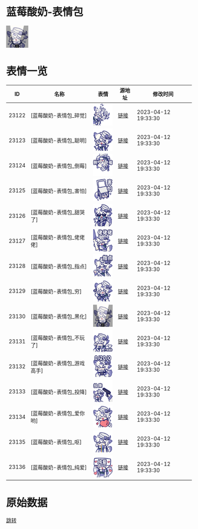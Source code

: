 # 蓝莓酸奶-表情包

<img src="./cover.png" height="60" alt="cover" />

# 表情一览

|ID|名称|表情|源地址|修改时间|
|----|----|----|----|----|
|23122|[蓝莓酸奶-表情包_碎觉]|<img src="./pic/023122_%5B蓝莓酸奶-表情包_碎觉%5D.png" height="60" alt="碎觉"/>|[链接](https://i0.hdslb.com/bfs/garb/a8debad1fae96c98b203e8ca651151e67a899f0f.png)|2023-04-12 19:33:30|
|23123|[蓝莓酸奶-表情包_聪明]|<img src="./pic/023123_%5B蓝莓酸奶-表情包_聪明%5D.png" height="60" alt="聪明"/>|[链接](https://i0.hdslb.com/bfs/garb/85622be681396ab3d7294cf31988eb998012d6fe.png)|2023-04-12 19:33:30|
|23124|[蓝莓酸奶-表情包_倒莓]|<img src="./pic/023124_%5B蓝莓酸奶-表情包_倒莓%5D.png" height="60" alt="倒莓"/>|[链接](https://i0.hdslb.com/bfs/garb/7b3b144968653cec2f8d582a5c2e19b43c52380d.png)|2023-04-12 19:33:30|
|23125|[蓝莓酸奶-表情包_害怕]|<img src="./pic/023125_%5B蓝莓酸奶-表情包_害怕%5D.png" height="60" alt="害怕"/>|[链接](https://i0.hdslb.com/bfs/garb/d5f01753526c674a5b9f30df2d75853bef274807.png)|2023-04-12 19:33:30|
|23126|[蓝莓酸奶-表情包_甜哭了]|<img src="./pic/023126_%5B蓝莓酸奶-表情包_甜哭了%5D.png" height="60" alt="甜哭了"/>|[链接](https://i0.hdslb.com/bfs/garb/1f1c38cdcda5b2a9cba097a91f49b45068066cec.png)|2023-04-12 19:33:30|
|23127|[蓝莓酸奶-表情包_佬佬佬]|<img src="./pic/023127_%5B蓝莓酸奶-表情包_佬佬佬%5D.png" height="60" alt="佬佬佬"/>|[链接](https://i0.hdslb.com/bfs/garb/247f3e5a1416b9a2c344dc2ea6e754d2bed2ba79.png)|2023-04-12 19:33:30|
|23128|[蓝莓酸奶-表情包_指点]|<img src="./pic/023128_%5B蓝莓酸奶-表情包_指点%5D.png" height="60" alt="指点"/>|[链接](https://i0.hdslb.com/bfs/garb/584ce0b27b046c3b1358bcae7e0c6d38d7b06f6a.png)|2023-04-12 19:33:30|
|23129|[蓝莓酸奶-表情包_穷]|<img src="./pic/023129_%5B蓝莓酸奶-表情包_穷%5D.png" height="60" alt="穷"/>|[链接](https://i0.hdslb.com/bfs/garb/a3ce4fd5dd7a88500c43752bd60947e7354b0bd7.png)|2023-04-12 19:33:30|
|23130|[蓝莓酸奶-表情包_黑化]|<img src="./pic/023130_%5B蓝莓酸奶-表情包_黑化%5D.png" height="60" alt="黑化"/>|[链接](https://i0.hdslb.com/bfs/garb/daac5888dbcdf81b312ddf90c1a493533d50dcbc.png)|2023-04-12 19:33:30|
|23131|[蓝莓酸奶-表情包_不玩了]|<img src="./pic/023131_%5B蓝莓酸奶-表情包_不玩了%5D.png" height="60" alt="不玩了"/>|[链接](https://i0.hdslb.com/bfs/garb/e2478b6bde1953aaeb7a133d0d165210ade8fd7c.png)|2023-04-12 19:33:30|
|23132|[蓝莓酸奶-表情包_游戏高手]|<img src="./pic/023132_%5B蓝莓酸奶-表情包_游戏高手%5D.png" height="60" alt="游戏高手"/>|[链接](https://i0.hdslb.com/bfs/garb/700304b7e21fd12c45080899dc20fc3e094d48ec.png)|2023-04-12 19:33:30|
|23133|[蓝莓酸奶-表情包_投降]|<img src="./pic/023133_%5B蓝莓酸奶-表情包_投降%5D.png" height="60" alt="投降"/>|[链接](https://i0.hdslb.com/bfs/garb/089a8bb5549d7e200786c8071b7f9c0c7ab15818.png)|2023-04-12 19:33:30|
|23134|[蓝莓酸奶-表情包_爱你哟]|<img src="./pic/023134_%5B蓝莓酸奶-表情包_爱你哟%5D.png" height="60" alt="爱你哟"/>|[链接](https://i0.hdslb.com/bfs/garb/5aa7be7e6e348879bf406f47610ddc3b2426b59b.png)|2023-04-12 19:33:30|
|23135|[蓝莓酸奶-表情包_呕]|<img src="./pic/023135_%5B蓝莓酸奶-表情包_呕%5D.png" height="60" alt="呕"/>|[链接](https://i0.hdslb.com/bfs/garb/858fda192445a263ac7ef8612eb527af680439d5.png)|2023-04-12 19:33:30|
|23136|[蓝莓酸奶-表情包_纯爱]|<img src="./pic/023136_%5B蓝莓酸奶-表情包_纯爱%5D.png" height="60" alt="纯爱"/>|[链接](https://i0.hdslb.com/bfs/garb/9a68cba4099265ba48412239dcc707f8327429c8.png)|2023-04-12 19:33:30|

# 原始数据

[跳转](./raw.json)

